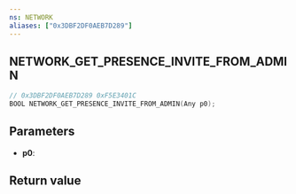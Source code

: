 ```yaml
---
ns: NETWORK
aliases: ["0x3DBF2DF0AEB7D289"]
---
```

## NETWORK_GET_PRESENCE_INVITE_FROM_ADMIN

```c
// 0x3DBF2DF0AEB7D289 0xF5E3401C
BOOL NETWORK_GET_PRESENCE_INVITE_FROM_ADMIN(Any p0);
```


## Parameters
* **p0**: 

## Return value
